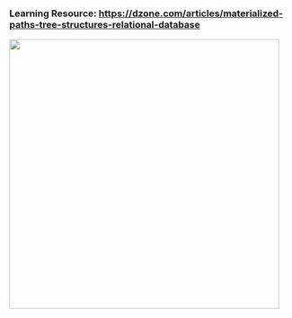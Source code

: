 ### Learning Resource: https://dzone.com/articles/materialized-paths-tree-structures-relational-database
<img src="https://raw.githubusercontent.com/bagus2x/my-habit/master/Screenshot_2022-07-28-15-55-04-224_bagus2x.myhabit.jpg" width="480">
